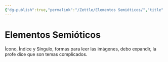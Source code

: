 ```yaml
---
{"dg-publish":true,"permalink":"/Zettle/Elementos Semióticos/","title":"Elementos Semióticos","created":"Monday, 2023-04-24, 5:00:42 pm","updated":"2023-09-25T12:37"}
---
```



# Elementos Semióticos

Ícono, Índice y Síngulo, formas para leer las imágenes, debo expandir, la profe dice que son temas complicados.
